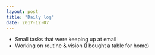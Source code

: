 ```yaml
---
layout: post
title: "Daily log"
date: 2017-12-07
---
```


* Small tasks that were keeping up at email
* Working on routine & vision (I bought a table for home)

